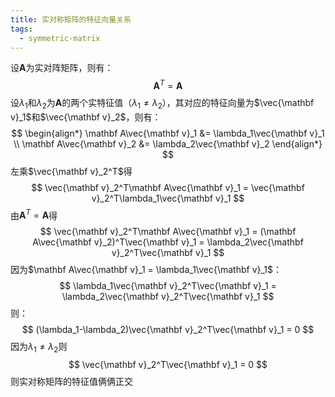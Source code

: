 ```yaml
---
title: 实对称矩阵的特征向量关系
tags:
  - symmetric-matrix
---
```


设$\mathbf A$为实对阵矩阵，则有：
$$
\mathbf A^T = \mathbf A
$$
设$\lambda_1$和$\lambda_2$为$\mathbf A$的两个实特征值（$\lambda_1\neq\lambda_2$），其对应的特征向量为$\vec{\mathbf v}_1$和$\vec{\mathbf v}_2$，则有：
$$
\begin{align*}
\mathbf A\vec{\mathbf v}_1 &= \lambda_1\vec{\mathbf v}_1 \\
\mathbf A\vec{\mathbf v}_2 &= \lambda_2\vec{\mathbf v}_2 
\end{align*}
$$
左乘$\vec{\mathbf v}_2^T$得
$$
\vec{\mathbf v}_2^T\mathbf A\vec{\mathbf v}_1 = \vec{\mathbf v}_2^T\lambda_1\vec{\mathbf v}_1
$$
由$\mathbf A^T = \mathbf A$得
$$
\vec{\mathbf v}_2^T\mathbf A\vec{\mathbf v}_1 = 
(\mathbf A\vec{\mathbf v}_2)^T\vec{\mathbf v}_1 = 
\lambda_2\vec{\mathbf v}_2^T\vec{\mathbf v}_1
$$
因为$\mathbf A\vec{\mathbf v}_1 = \lambda_1\vec{\mathbf v}_1$：
$$
\lambda_1\vec{\mathbf v}_2^T\vec{\mathbf v}_1 = 
\lambda_2\vec{\mathbf v}_2^T\vec{\mathbf v}_1
$$
则：
$$
(\lambda_1-\lambda_2)\vec{\mathbf v}_2^T\vec{\mathbf v}_1 = 0
$$
因为$\lambda_1 \neq \lambda_2$则
$$
\vec{\mathbf v}_2^T\vec{\mathbf v}_1 = 0
$$
则实对称矩阵的特征值俩俩正交